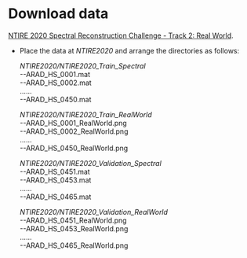 # Download data
[NTIRE 2020 Spectral Reconstruction Challenge - Track 2: Real World](https://competitions.codalab.org/competitions/22226).

- Place the data at *NTIRE2020* and arrange the directories as follows:

    *NTIRE2020/NTIRE2020_Train_Spectral*  
    --ARAD_HS_0001.mat  
    --ARAD_HS_0002.mat  
    ......  
    --ARAD_HS_0450.mat  
    
    *NTIRE2020/NTIRE2020_Train_RealWorld*  
    --ARAD_HS_0001_RealWorld.png  
    --ARAD_HS_0002_RealWorld.png  
    ......  
    --ARAD_HS_0450_RealWorld.png  
    
    *NTIRE2020/NTIRE2020_Validation_Spectral*  
    --ARAD_HS_0451.mat  
    --ARAD_HS_0453.mat  
    ......  
    --ARAD_HS_0465.mat  
    
    *NTIRE2020/NTIRE2020_Validation_RealWorld*  
    --ARAD_HS_0451_RealWorld.png  
    --ARAD_HS_0453_RealWorld.png  
    ......  
    --ARAD_HS_0465_RealWorld.png  
